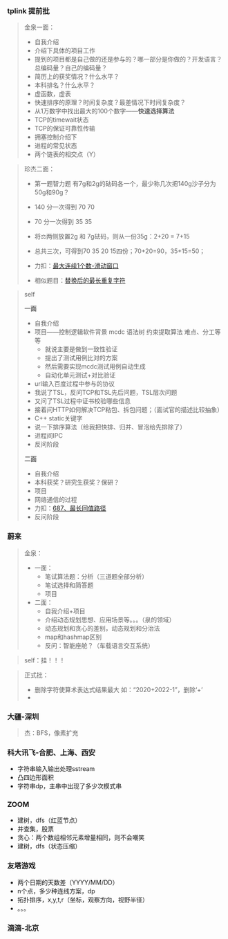 ### tplink 提前批 

> 金泉一面：
>
> - 自我介绍
> - 介绍下具体的项目工作
> - 提到的项目都是自己做的还是参与的？哪一部分是你做的？开发语言？总编码量？自己的编码量？
> - 简历上的获奖情况？什么水平？
> - 本科排名？什么水平？
> - 虚函数，虚表
> - 快速排序的原理？时间复杂度？最差情况下时间复杂度？
> - 从1万数字中找出最大的100个数字——**快速选择算法**
> - TCP的timewait状态
> - TCP的保证可靠性传输
> - 拥塞控制介绍下
> - 进程的常见状态
> - 两个链表的相交点（Y）

> 珍杰二面：
>
> - 第一题智力题
>   有7g和2g的砝码各一个，最少称几次把140g沙子分为50g和90g？
> - 140 分一次得到 70 70
>
> - 70 分一次得到 35 35
>
> - 将⚖️两侧放置2g 和 7g砝码，则从一份35g：2+20 = 7+15
>
> - 总共三次，可得到70 35 20 15四份；70+20=90，35+15=50；
>
> - 力扣：[最大连续1个数-滑动窗口](https://leetcode.cn/problems/max-consecutive-ones-iii/)
>
> - 相似题目：[替换后的最长重复字符](https://leetcode.cn/problems/longest-repeating-character-replacement/)

> self
>
> **一面**
>
> - 自我介绍
> - 项目——控制逻辑软件背景 mcdc 语法树 约束提取算法 难点、分工等等
>   - 就说主要是做到一致性验证 
>   - 提出了测试用例比对的方案 
>   - 然后需要实现mcdc测试用例自动生成 
>   - 自动化单元测试+对比验证
> - url输入百度过程中参与的协议
> - 我说了TSL，反问TCP和TSL先后问题，TSL层次问题
> - 又问了TSL过程中证书校验哪些信息
> - 接着问HTTP如何解决TCP粘包、拆包问题；（面试官的描述比较抽象）
> - C++ static关键字
> - 说一下排序算法（给我把快排、归并、冒泡给先排除了）
> - 进程间IPC
> - 反问阶段
>
> **二面**
>
> - 自我介绍
> - 本科获奖？研究生获奖？保研？
> - 项目
> - 网络通信的过程
> - 力扣：[687、最长同值路径](https://leetcode.cn/problems/longest-univalue-path/)
> - 反问阶段



### 蔚来

> 金泉：
>
> - 一面：
>   - 笔试算法题：分析（三道题全部分析）
>   - 笔试选择和简答题
>   - 项目
> - 二面：
>   - 自我介绍+项目
>   - 介绍动态规划思想、应用场景等。。。（泉的领域）
>   - 动态规划和贪心的差别，动态规划和分治法
>   - map和hashmap区别
>   - 反问：智能座舱？（车载语言交互系统）

> self：挂！！！

> 正式批：
>
> - 删除字符使算术表达式结果最大 如：“2020+2022-1”，删除‘+’
> - 



### 大疆-深圳

> 杰：BFS，像素扩充



### 科大讯飞-合肥、上海、西安

- 字符串输入输出处理sstream
- 凸四边形面积
- 字符串dp，主串中出现了多少次模式串



### ZOOM

- 建树，dfs（红蓝节点）
- 并查集，股票
- 贪心：两个数组相邻元素增量相同，则不会嘲笑
- 建树，dfs（状态压缩）



### 友塔游戏

- 两个日期的天数差（YYYY/MM/DD）
- n个点，多少种连线方案，dp
- 拓扑排序，x,y,t,r（坐标，观察方向，视野半径）
- 。。。



### 滴滴-北京 









